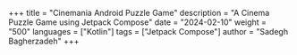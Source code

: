 +++
title = "Cinemania Android Puzzle Game"
description = "A Cinema Puzzle Game using Jetpack Compose"
date = "2024-02-10"
weight = "500"
languages = ["Kotlin"]
tags = ["Jetpack Compose"]
author = "Sadegh Bagherzadeh"
+++

